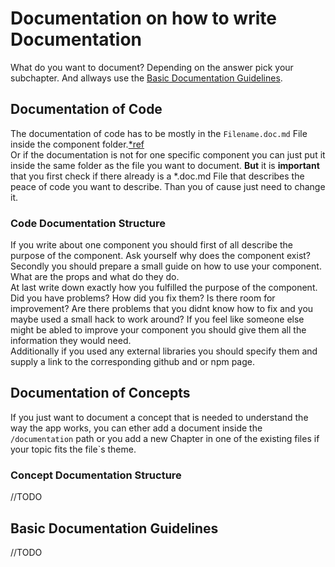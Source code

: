 # Documentation on how to write Documentation

What do you want to document? Depending on the answer pick your subchapter. And allways use the [Basic Documentation Guidelines](#Basic-Documentation-Guidelines).

## Documentation of Code

The documentation of code has to be mostly in the `Filename.doc.md` File inside the component folder.[\*ref](./General#Form-Structure)\
Or if the documentation is not for one specific component you can just put it inside the same folder as the file you want to document. **But** it is **important** that you first check if there already is a \*.doc.md File that describes the peace of code you want to describe. Than you of cause just need to change it.

### Code Documentation Structure

If you write about one component you should first of all describe the purpose of the component. Ask yourself why does the component exist?\
Secondly you should prepare a small guide on how to use your component. What are the props and what do they do.\
At last write down exactly how you fulfilled the purpose of the component. Did you have problems? How did you fix them? Is there room for improvement? Are there problems that you didnt know how to fix and you maybe used a small hack to work around? If you feel like someone else might be abled to improve your component you should give them all the information they would need.\
Additionally if you used any external libraries you should specify them and supply a link to the corresponding github and or npm page.

## Documentation of Concepts

If you just want to document a concept that is needed to understand the way the app works, you can ether add a document inside the `/documentation` path or you add a new Chapter in one of the existing files if your topic fits the file`s theme.

### Concept Documentation Structure

//TODO

## Basic Documentation Guidelines

//TODO
